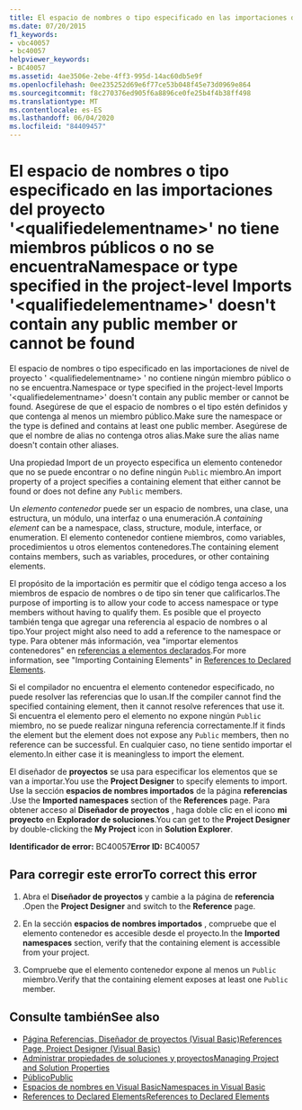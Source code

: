 ```yaml
---
title: El espacio de nombres o tipo especificado en las importaciones del proyecto '<qualifiedelementname>' no tiene miembros públicos o no se encuentra
ms.date: 07/20/2015
f1_keywords:
- vbc40057
- bc40057
helpviewer_keywords:
- BC40057
ms.assetid: 4ae3506e-2ebe-4ff3-995d-14ac60db5e9f
ms.openlocfilehash: 0ee235252d69e6f77ce53b048f45e73d0969e864
ms.sourcegitcommit: f8c270376ed905f6a8896ce0fe25b4f4b38ff498
ms.translationtype: MT
ms.contentlocale: es-ES
ms.lasthandoff: 06/04/2020
ms.locfileid: "84409457"
---
```

# <a name="namespace-or-type-specified-in-the-project-level-imports-qualifiedelementname-doesnt-contain-any-public-member-or-cannot-be-found"></a><span data-ttu-id="4c24a-102">El espacio de nombres o tipo especificado en las importaciones del proyecto '\<qualifiedelementname>' no tiene miembros públicos o no se encuentra</span><span class="sxs-lookup"><span data-stu-id="4c24a-102">Namespace or type specified in the project-level Imports '\<qualifiedelementname>' doesn't contain any public member or cannot be found</span></span>
<span data-ttu-id="4c24a-103">El espacio de nombres o tipo especificado en las importaciones de nivel de proyecto ' \<qualifiedelementname> ' no contiene ningún miembro público o no se encuentra.</span><span class="sxs-lookup"><span data-stu-id="4c24a-103">Namespace or type specified in the project-level Imports '\<qualifiedelementname>' doesn't contain any public member or cannot be found.</span></span> <span data-ttu-id="4c24a-104">Asegúrese de que el espacio de nombres o el tipo estén definidos y que contenga al menos un miembro público.</span><span class="sxs-lookup"><span data-stu-id="4c24a-104">Make sure the namespace or the type is defined and contains at least one public member.</span></span> <span data-ttu-id="4c24a-105">Asegúrese de que el nombre de alias no contenga otros alias.</span><span class="sxs-lookup"><span data-stu-id="4c24a-105">Make sure the alias name doesn't contain other aliases.</span></span>  
  
 <span data-ttu-id="4c24a-106">Una propiedad Import de un proyecto especifica un elemento contenedor que no se puede encontrar o no define ningún `Public` miembro.</span><span class="sxs-lookup"><span data-stu-id="4c24a-106">An import property of a project specifies a containing element that either cannot be found or does not define any `Public` members.</span></span>  
  
 <span data-ttu-id="4c24a-107">Un *elemento contenedor* puede ser un espacio de nombres, una clase, una estructura, un módulo, una interfaz o una enumeración.</span><span class="sxs-lookup"><span data-stu-id="4c24a-107">A *containing element* can be a namespace, class, structure, module, interface, or enumeration.</span></span> <span data-ttu-id="4c24a-108">El elemento contenedor contiene miembros, como variables, procedimientos u otros elementos contenedores.</span><span class="sxs-lookup"><span data-stu-id="4c24a-108">The containing element contains members, such as variables, procedures, or other containing elements.</span></span>  
  
 <span data-ttu-id="4c24a-109">El propósito de la importación es permitir que el código tenga acceso a los miembros de espacio de nombres o de tipo sin tener que calificarlos.</span><span class="sxs-lookup"><span data-stu-id="4c24a-109">The purpose of importing is to allow your code to access namespace or type members without having to qualify them.</span></span> <span data-ttu-id="4c24a-110">Es posible que el proyecto también tenga que agregar una referencia al espacio de nombres o al tipo.</span><span class="sxs-lookup"><span data-stu-id="4c24a-110">Your project might also need to add a reference to the namespace or type.</span></span> <span data-ttu-id="4c24a-111">Para obtener más información, vea "importar elementos contenedores" en [referencias a elementos declarados](../../programming-guide/language-features/declared-elements/references-to-declared-elements.md).</span><span class="sxs-lookup"><span data-stu-id="4c24a-111">For more information, see "Importing Containing Elements" in [References to Declared Elements](../../programming-guide/language-features/declared-elements/references-to-declared-elements.md).</span></span>  
  
 <span data-ttu-id="4c24a-112">Si el compilador no encuentra el elemento contenedor especificado, no puede resolver las referencias que lo usan.</span><span class="sxs-lookup"><span data-stu-id="4c24a-112">If the compiler cannot find the specified containing element, then it cannot resolve references that use it.</span></span> <span data-ttu-id="4c24a-113">Si encuentra el elemento pero el elemento no expone ningún `Public` miembro, no se puede realizar ninguna referencia correctamente.</span><span class="sxs-lookup"><span data-stu-id="4c24a-113">If it finds the element but the element does not expose any `Public` members, then no reference can be successful.</span></span> <span data-ttu-id="4c24a-114">En cualquier caso, no tiene sentido importar el elemento.</span><span class="sxs-lookup"><span data-stu-id="4c24a-114">In either case it is meaningless to import the element.</span></span>  
  
 <span data-ttu-id="4c24a-115">El diseñador de **proyectos** se usa para especificar los elementos que se van a importar.</span><span class="sxs-lookup"><span data-stu-id="4c24a-115">You use the **Project Designer** to specify elements to import.</span></span> <span data-ttu-id="4c24a-116">Use la sección **espacios de nombres importados** de la página **referencias** .</span><span class="sxs-lookup"><span data-stu-id="4c24a-116">Use the **Imported namespaces** section of the **References** page.</span></span> <span data-ttu-id="4c24a-117">Para obtener acceso al **Diseñador de proyectos** , haga doble clic en el icono **mi proyecto** en **Explorador de soluciones**.</span><span class="sxs-lookup"><span data-stu-id="4c24a-117">You can get to the **Project Designer** by double-clicking the **My Project** icon in **Solution Explorer**.</span></span>  
  
 <span data-ttu-id="4c24a-118">**Identificador de error:** BC40057</span><span class="sxs-lookup"><span data-stu-id="4c24a-118">**Error ID:** BC40057</span></span>  
  
## <a name="to-correct-this-error"></a><span data-ttu-id="4c24a-119">Para corregir este error</span><span class="sxs-lookup"><span data-stu-id="4c24a-119">To correct this error</span></span>  
  
1. <span data-ttu-id="4c24a-120">Abra el **Diseñador de proyectos** y cambie a la página de **referencia** .</span><span class="sxs-lookup"><span data-stu-id="4c24a-120">Open the **Project Designer** and switch to the **Reference** page.</span></span>  
  
2. <span data-ttu-id="4c24a-121">En la sección **espacios de nombres importados** , compruebe que el elemento contenedor es accesible desde el proyecto.</span><span class="sxs-lookup"><span data-stu-id="4c24a-121">In the **Imported namespaces** section, verify that the containing element is accessible from your project.</span></span>  
  
3. <span data-ttu-id="4c24a-122">Compruebe que el elemento contenedor expone al menos un `Public` miembro.</span><span class="sxs-lookup"><span data-stu-id="4c24a-122">Verify that the containing element exposes at least one `Public` member.</span></span>  
  
## <a name="see-also"></a><span data-ttu-id="4c24a-123">Consulte también</span><span class="sxs-lookup"><span data-stu-id="4c24a-123">See also</span></span>

- [<span data-ttu-id="4c24a-124">Página Referencias, Diseñador de proyectos (Visual Basic)</span><span class="sxs-lookup"><span data-stu-id="4c24a-124">References Page, Project Designer (Visual Basic)</span></span>](/visualstudio/ide/reference/references-page-project-designer-visual-basic)
- [<span data-ttu-id="4c24a-125">Administrar propiedades de soluciones y proyectos</span><span class="sxs-lookup"><span data-stu-id="4c24a-125">Managing Project and Solution Properties</span></span>](/visualstudio/ide/managing-project-and-solution-properties)
- [<span data-ttu-id="4c24a-126">Público</span><span class="sxs-lookup"><span data-stu-id="4c24a-126">Public</span></span>](../modifiers/public.md)
- [<span data-ttu-id="4c24a-127">Espacios de nombres en Visual Basic</span><span class="sxs-lookup"><span data-stu-id="4c24a-127">Namespaces in Visual Basic</span></span>](../../programming-guide/program-structure/namespaces.md)
- [<span data-ttu-id="4c24a-128">References to Declared Elements</span><span class="sxs-lookup"><span data-stu-id="4c24a-128">References to Declared Elements</span></span>](../../programming-guide/language-features/declared-elements/references-to-declared-elements.md)

